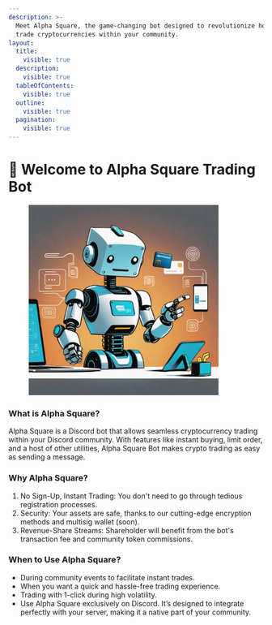 ```yaml
---
description: >-
  Meet Alpha Square, the game-changing bot designed to revolutionize how you
  trade cryptocurrencies within your community.
layout:
  title:
    visible: true
  description:
    visible: true
  tableOfContents:
    visible: true
  outline:
    visible: true
  pagination:
    visible: true
---
```


# 👋 Welcome to Alpha Square Trading Bot

<figure><img src=".gitbook/assets/download (3).png" alt="" width="375"><figcaption></figcaption></figure>

### What is Alpha Square?

Alpha Square is a Discord bot that allows seamless cryptocurrency trading within your Discord community. With features like instant buying, limit order, and a host of other utilities, Alpha Square Bot makes crypto trading as easy as sending a message.



### Why Alpha Square?

1. No Sign-Up, Instant Trading: You don't need to go through tedious registration processes.
2. Security: Your assets are safe, thanks to our cutting-edge encryption methods and multisig wallet (soon).
3. Revenue-Share Streams: Shareholder will benefit from the bot's transaction fee and community token commissions.



### When to Use Alpha Square?

* During community events to facilitate instant trades.
* When you want a quick and hassle-free trading experience.
* Trading with 1-click during high volatility.
* Use Alpha Square exclusively on Discord. It’s designed to integrate perfectly with your server, making it a native part of your community.

